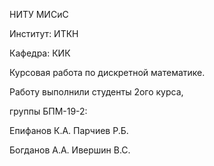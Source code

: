 НИТУ МИСиС
 
Институт: ИТКН 

Кафедра: КИК 

Курсовая работа по дискретной математике. 

Работу выполнили студенты 2ого курса,

группы БПМ-19-2:  

Епифанов К.А. Парчиев Р.Б. 

Богданов А.А. Ивершин В.С.